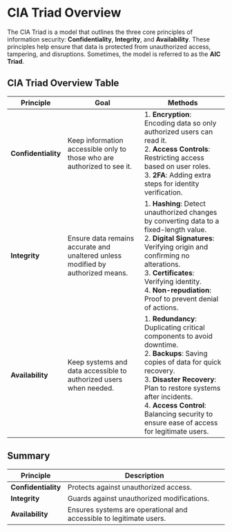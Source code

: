 # CIA Triad Overview

The CIA Triad is a model that outlines the three core principles of information security: **Confidentiality**, **Integrity**, and **Availability**. These principles help ensure that data is protected from unauthorized access, tampering, and disruptions. Sometimes, the model is referred to as the **AIC Triad**.

## CIA Triad Overview Table

| **Principle**    | **Goal**                                                                                                                                       | **Methods**                                                                                                                                                              |
|------------------|------------------------------------------------------------------------------------------------------------------------------------------------|--------------------------------------------------------------------------------------------------------------------------------------------------------------------------|
| **Confidentiality** | Keep information accessible only to those who are authorized to see it.                                                                          | 1. **Encryption**: Encoding data so only authorized users can read it.<br> 2. **Access Controls**: Restricting access based on user roles.<br> 3. **2FA**: Adding extra steps for identity verification. |
| **Integrity**       | Ensure data remains accurate and unaltered unless modified by authorized means.                                                                  | 1. **Hashing**: Detect unauthorized changes by converting data to a fixed-length value.<br> 2. **Digital Signatures**: Verifying origin and confirming no alterations.<br> 3. **Certificates**: Verifying identity.<br> 4. **Non-repudiation**: Proof to prevent denial of actions. |
| **Availability**    | Keep systems and data accessible to authorized users when needed.                                                                                | 1. **Redundancy**: Duplicating critical components to avoid downtime.<br> 2. **Backups**: Saving copies of data for quick recovery.<br> 3. **Disaster Recovery**: Plan to restore systems after incidents.<br> 4. **Access Control**: Balancing security to ensure ease of access for legitimate users. |

## Summary

| **Principle**    | **Description**                                                                                                                                       |
|------------------|-----------------------------------------------------------------------------------------------------------------------------------------------------|
| **Confidentiality** | Protects against unauthorized access.                                                                                                               |
| **Integrity**       | Guards against unauthorized modifications.                                                                                                          |
| **Availability**    | Ensures systems are operational and accessible to legitimate users.                                                                                 |

